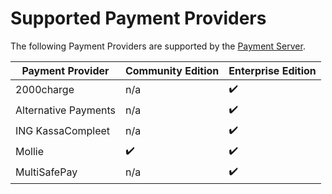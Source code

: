 # Supported Payment Providers

The following Payment Providers are supported by the [Payment Server](readme.md).

| Payment Provider        | Community Edition | Enterprise Edition
| ----------------------- |-------------------|-------------------
| 2000charge              | n/a               | ✔️️
| Alternative Payments    | n/a               | ✔️️
| ING KassaCompleet       | n/a               | ✔️️
| Mollie                  | ✔️️                 | ✔️️
| MultiSafePay            | n/a               | ✔️️